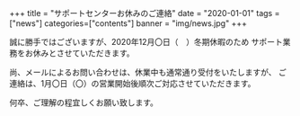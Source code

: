 +++
title = "サポートセンターお休みのご連絡"
date = "2020-01-01"
tags = ["news"]
categories=["contents"]
banner = "img/news.jpg"
+++

誠に勝手ではございますが、2020年12月〇日（　）冬期休暇のため
サポート業務をお休みとさせていただきます。
 
尚、メールによるお問い合わせは、休業中も通常通り受付をいたしますが、
ご連絡は、1月〇日（〇）の営業開始後順次ご対応させていただきます。
 
何卒、ご理解の程宜しくお願い致します。